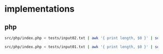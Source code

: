 # implementations

## php

```sh
src/php/index.php < tests/input02.txt | awk '{ print length, $0 }' | sort -n -s | cut -d" " -f2- | tail -1;
```

```sh
src/php/index.php < tests/input01.txt | awk '{ print length, $0 }' | sort -n -s | cut -d" " -f2- | tail -1;
```
